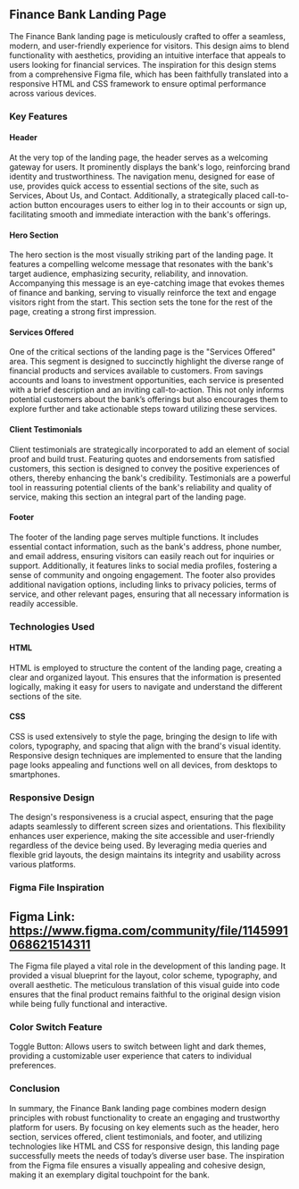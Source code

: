 ## Finance Bank Landing Page

The Finance Bank landing page is meticulously crafted to offer a seamless, modern, and user-friendly experience for visitors. This design aims to blend functionality with aesthetics, providing an intuitive interface that appeals to users looking for financial services. The inspiration for this design stems from a comprehensive Figma file, which has been faithfully translated into a responsive HTML and CSS framework to ensure optimal performance across various devices.

### Key Features

#### Header

At the very top of the landing page, the header serves as a welcoming gateway for users. It prominently displays the bank's logo, reinforcing brand identity and trustworthiness. The navigation menu, designed for ease of use, provides quick access to essential sections of the site, such as Services, About Us, and Contact. Additionally, a strategically placed call-to-action button encourages users to either log in to their accounts or sign up, facilitating smooth and immediate interaction with the bank's offerings.

#### Hero Section

The hero section is the most visually striking part of the landing page. It features a compelling welcome message that resonates with the bank's target audience, emphasizing security, reliability, and innovation. Accompanying this message is an eye-catching image that evokes themes of finance and banking, serving to visually reinforce the text and engage visitors right from the start. This section sets the tone for the rest of the page, creating a strong first impression.

#### Services Offered

One of the critical sections of the landing page is the "Services Offered" area. This segment is designed to succinctly highlight the diverse range of financial products and services available to customers. From savings accounts and loans to investment opportunities, each service is presented with a brief description and an inviting call-to-action. This not only informs potential customers about the bank’s offerings but also encourages them to explore further and take actionable steps toward utilizing these services.

#### Client Testimonials

Client testimonials are strategically incorporated to add an element of social proof and build trust. Featuring quotes and endorsements from satisfied customers, this section is designed to convey the positive experiences of others, thereby enhancing the bank's credibility. Testimonials are a powerful tool in reassuring potential clients of the bank's reliability and quality of service, making this section an integral part of the landing page.

#### Footer

The footer of the landing page serves multiple functions. It includes essential contact information, such as the bank's address, phone number, and email address, ensuring visitors can easily reach out for inquiries or support. Additionally, it features links to social media profiles, fostering a sense of community and ongoing engagement. The footer also provides additional navigation options, including links to privacy policies, terms of service, and other relevant pages, ensuring that all necessary information is readily accessible.

### Technologies Used

#### HTML

HTML is employed to structure the content of the landing page, creating a clear and organized layout. This ensures that the information is presented logically, making it easy for users to navigate and understand the different sections of the site.

#### CSS

CSS is used extensively to style the page, bringing the design to life with colors, typography, and spacing that align with the brand's visual identity. Responsive design techniques are implemented to ensure that the landing page looks appealing and functions well on all devices, from desktops to smartphones.

### Responsive Design

The design's responsiveness is a crucial aspect, ensuring that the page adapts seamlessly to different screen sizes and orientations. This flexibility enhances user experience, making the site accessible and user-friendly regardless of the device being used. By leveraging media queries and flexible grid layouts, the design maintains its integrity and usability across various platforms.

### Figma File Inspiration

## Figma Link: https://www.figma.com/community/file/1145991068621514311

The Figma file played a vital role in the development of this landing page. It provided a visual blueprint for the layout, color scheme, typography, and overall aesthetic. The meticulous translation of this visual guide into code ensures that the final product remains faithful to the original design vision while being fully functional and interactive.

### Color Switch Feature
Toggle Button: Allows users to switch between light and dark themes, providing a customizable user experience that caters to individual preferences.


### Conclusion

In summary, the Finance Bank landing page combines modern design principles with robust functionality to create an engaging and trustworthy platform for users. By focusing on key elements such as the header, hero section, services offered, client testimonials, and footer, and utilizing technologies like HTML and CSS for responsive design, this landing page successfully meets the needs of today’s diverse user base. The inspiration from the Figma file ensures a visually appealing and cohesive design, making it an exemplary digital touchpoint for the bank.